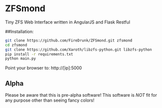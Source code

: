 # ZFSmond
Tiny ZFS Web Interface written in AngularJS and Flask Restful

##Installation:

```bash
git clone https://github.com/FireDrunk/ZFSmond.git zfsmond
cd zfsmond
git clone https://github.com/Xaroth/libzfs-python.git libzfs-python
pip install -r requirements.txt
python main.py
```
Point your browser to: http://[ip]:5000

## Alpha
Please be aware that this is pre-alpha software!
This software is *NOT* fit for any purpose other than seeing fancy colors!

